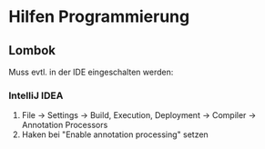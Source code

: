 # Hilfen Programmierung

## Lombok

Muss evtl. in der IDE eingeschalten werden:

### IntelliJ IDEA

1. File -> Settings -> Build, Execution, Deployment -> Compiler -> Annotation Processors
2. Haken bei "Enable annotation processing" setzen